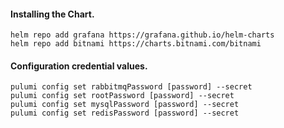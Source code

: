 #### Installing the Chart.
```hcl
helm repo add grafana https://grafana.github.io/helm-charts
helm repo add bitnami https://charts.bitnami.com/bitnami
```

#### Configuration credential values.
```hcl
pulumi config set rabbitmqPassword [password] --secret
pulumi config set rootPassword [password] --secret
pulumi config set mysqlPassword [password] --secret
pulumi config set redisPassword [password] --secret
```